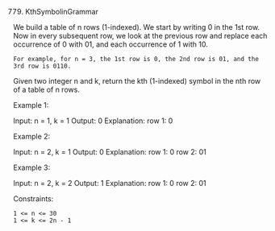 779. KthSymbolinGrammar

We build a table of n rows (1-indexed). We start by writing 0 in the 1st row. Now in every subsequent row, we look at the previous row and replace each occurrence of 0 with 01, and each occurrence of 1 with 10.

    For example, for n = 3, the 1st row is 0, the 2nd row is 01, and the 3rd row is 0110.

Given two integer n and k, return the kth (1-indexed) symbol in the nth row of a table of n rows.

Example 1:

Input: n = 1, k = 1
Output: 0
Explanation: row 1: 0

Example 2:

Input: n = 2, k = 1
Output: 0
Explanation: 
row 1: 0
row 2: 01

Example 3:

Input: n = 2, k = 2
Output: 1
Explanation: 
row 1: 0
row 2: 01

Constraints:

    1 <= n <= 30
    1 <= k <= 2n - 1

